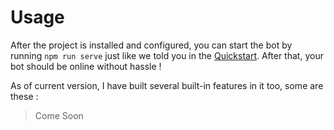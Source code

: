 # Usage

After the project is installed and configured, you can start the bot by running `npm run serve` just like we told you in the [Quickstart](./QUICKSTART.md). After that, your bot should be online without hassle !  

As of current version, I have built several built-in features in it too, some are these :

> Come Soon